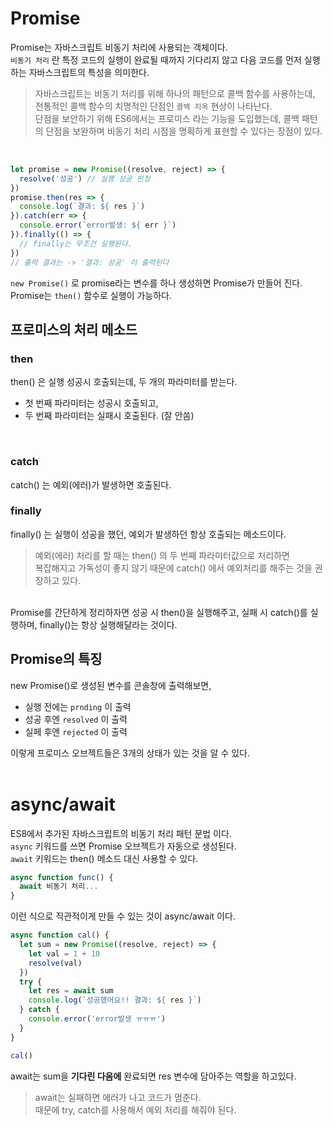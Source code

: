 # Promise
Promise는 자바스크립트 비동기 처리에 사용되는 객체이다. <br />
`비동기 처리` 란 특정 코드의 실행이 완료될 때까지 기다리지 않고 다음 코드를 먼저 실행하는 자바스크립트의 특성을 의미한다. <br />

> 자바스크립트는 비동기 처리를 위해 하나의 패턴으로 콜백 함수를 사용하는데, 전통적인 콜백 함수의 치명적인 단점인 `콜백 지옥` 현상이 나타난다. <br />
> 단점을 보안하기 위해 ES6에서는 프로미스 라는 기능을 도입했는데, 콜백 패턴의 단점을 보완하며 비동기 처리 시점을 명확하게 표현할 수 있다는 장점이 있다.

<br/>

```javascript
let promise = new Promise((resolve, reject) => {
  resolve('성공') // 실행 성공 판정
})
promise.then(res => {
  console.log(`결과: ${ res }`)
}).catch(err => {
  console.error(`error발생: ${ err }`)
}).finally(() => {
  // finally는 무조건 실행된다.
})
// 출력 결과는 -> '결과: 성공' 이 출력된다
```

`new Promise()` 로 promise라는 변수를 하나 생성하면 Promise가 만들어 진다.
<br />
Promise는 `then()` 함수로 실행이 가능하다.

## 프로미스의 처리 메소드
### then
then() 은 실행 성공시 호출되는데, 두 개의 파라미터를 받는다.
- 첫 번째 파라미터는 성공시 호출되고,
- 두 번째 파라미터는 실패시 호출된다. (잘 안씀)
<br />

### catch
catch() 는 예외(에러)가 발생하면 호출된다.
<br />

### finally
finally() 는 실행이 성공을 했던, 예외가 발생하던 항상 호출되는 메소드이다.
<br />

> 예외(에러) 처리를 할 때는 then() 의 두 번째 파라미터값으로 처리하면 <br />
> 복잡해지고 가독성이 좋지 않기 때문에 catch() 에서 예외처리를 해주는 것을 권장하고 있다.

<br />
Promise를 간단하게 정리하자면 성공 시 then()을 실행해주고, 실패 시 catch()를 실행하며, finally()는 항상 실행해달라는 것이다.

## Promise의 특징
new Promise()로 생성된 변수를 콘솔창에 출력해보면,
- 실행 전에는 `prnding` 이 출력
- 성공 후엔 `resolved` 이 출력
- 실페 후엔 `rejected` 이 출력

이렇게 프로미스 오브젝트들은 3개의 상태가 있는 것을 알 수 있다.
<br /><br />

# async/await
ES8에서 추가된 자바스크립트의 비동기 처리 패턴 문법 이다.
<br />
`async` 키워드를 쓰면 Promise 오브젝트가 자동으로 생성된다.
<br />
`await` 키워드는 then() 메소드 대신 사용할 수 있다.
<br />

```javascript
async function func() {
  await 비동기 처리...
}
```

이런 식으로 직관적이게 만들 수 있는 것이 async/await 이다.
<br />

```javascript
async function cal() {
  let sum = new Promise((resolve, reject) => {
    let val = 1 + 10
    resolve(val)
  })
  try {
    let res = await sum
    console.log(`성공했어요!! 결과: ${ res }`)
  } catch {
    console.error('error발생 ㅠㅠㅠ')
  }
}

cal()
```

await는 sum을 **기다린 다음에** 완료되면 res 변수에 담아주는 역할을 하고있다.
<br />

> await는 실패하면 에러가 나고 코드가 멈춘다. <br />
> 때문에 try, catch를 사용해서 예외 처리를 해줘야 된다.

<br />
